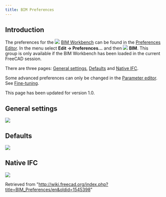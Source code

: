 ```yaml
---
title: BIM Preferences
---
```


## Introduction

The preferences for the ![](/images/Workbench_BIM.svg) [BIM Workbench](/BIM_Workbench "BIM Workbench") can be found in the [Preferences Editor](/Preferences_Editor "Preferences Editor"). In the menu select **Edit → Preferences...** and then **![](/images/Workbench_BIM.svg) BIM**. This group is only available if the BIM Workbench has been loaded in the current FreeCAD session.

There are three pages: [General settings](#General_settings), [Defaults](#Defaults) and [Native IFC](#Native_IFC).

Some advanced preferences can only be changed in the [Parameter editor](/Std_DlgParameter "Std DlgParameter"). See [Fine-tuning](/Fine-tuning#BIM_Workbench "Fine-tuning").

This page has been updated for version 1.0.

## General settings

![](/images/Preferences_BIM_Page_General_settings.png)

## Defaults

![](/images/Preferences_BIM_Page_Defaults.png)

## Native IFC

![](/images/Preferences_BIM_Page_NativeIFC.png)

Retrieved from "<http://wiki.freecad.org/index.php?title=BIM_Preferences/en&oldid=1545398>"
